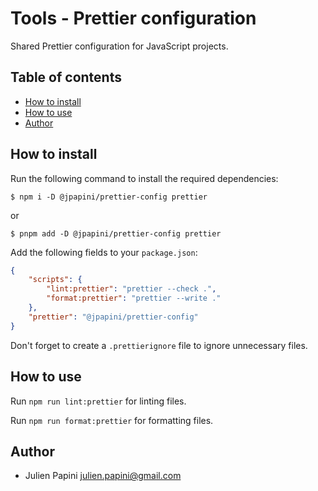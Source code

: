 # Tools - Prettier configuration <!-- omit in toc -->

Shared Prettier configuration for JavaScript projects.

## Table of contents <!-- omit in toc -->

-   [How to install](#how-to-install)
-   [How to use](#how-to-use)
-   [Author](#author)

## How to install

Run the following command to install the required dependencies:

```shell
$ npm i -D @jpapini/prettier-config prettier
```

or

```shell
$ pnpm add -D @jpapini/prettier-config prettier
```

Add the following fields to your `package.json`:

```json
{
    "scripts": {
        "lint:prettier": "prettier --check .",
        "format:prettier": "prettier --write ."
    },
    "prettier": "@jpapini/prettier-config"
}
```

Don't forget to create a `.prettierignore` file to ignore unnecessary files.

## How to use

Run `npm run lint:prettier` for linting files.

Run `npm run format:prettier` for formatting files.

## Author

-   Julien Papini <julien.papini@gmail.com>
